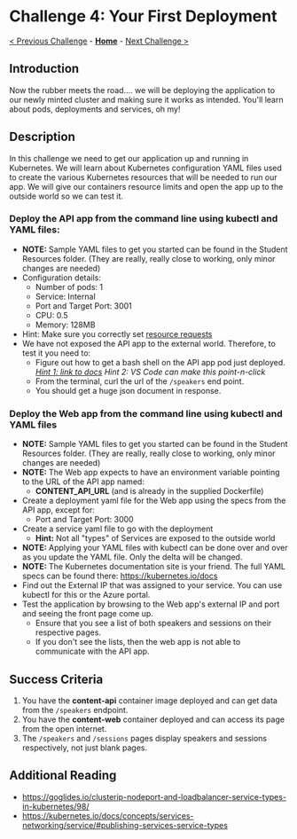 # Challenge 4: Your First Deployment

[< Previous Challenge](./03-k8sintro.md) - **[Home](../README.md)** - [Next Challenge >](./05-scaling.md)

## Introduction

Now the rubber meets the road.... we will be deploying the application to our newly minted cluster and making sure it works as intended. You'll learn about pods, deployments and services, oh my!

## Description

In this challenge we need to get our application up and running in Kubernetes. We will learn about Kubernetes configuration YAML files used to create the various Kubernetes resources that will be needed to run our app. We will give our containers resource limits and open the app up to the outside world so we can test it.


### Deploy the **API app** from the command line using kubectl and YAML files:

- **NOTE:** Sample YAML files to get you started can be found in the Student Resources folder. (They are really, really close to working, only minor changes are needed)
- Configuration details:
  - Number of pods: 1
  - Service: Internal
  - Port and Target Port: 3001
  - CPU: 0.5
  - Memory: 128MB
- Hint:  Make sure you correctly set [resource requests](https://kubernetes.io/docs/concepts/configuration/manage-resources-containers/#requests-and-limits)
- We have not exposed the API app to the external world. Therefore, to test it you need to:
	- Figure out how to get a bash shell on the API app pod just deployed.  _[Hint 1: link to docs](https://kubernetes.io/docs/tasks/debug-application-cluster/get-shell-running-container/)_   _Hint 2: VS Code can make this point-n-click_
	- From the terminal, curl the url of the `/speakers` end point.
	- You should get a huge json document in response.
  
### Deploy the Web app from the command line using kubectl and YAML files
- **NOTE:** Sample YAML files to get you started can be found in the Student Resources folder. (They are really, really close to working, only minor changes are needed)
- **NOTE:** The Web app expects to have an environment variable pointing to the URL of the API app named:
	- **CONTENT_API_URL** (and is already in the supplied Dockerfile)
- Create a deployment yaml file for the Web app using the specs from the API app, except for:
	- Port and Target Port: 3000
- Create a service yaml file to go with the deployment
	- **Hint:** Not all "types" of Services are exposed to the outside world
- **NOTE:** Applying your YAML files with kubectl can be done over and over as you update the YAML file. Only the delta will be changed.
- **NOTE:** The Kubernetes documentation site is your friend. The full YAML specs can be found there: <https://kubernetes.io/docs>
- Find out the External IP that was assigned to your service. You can use kubectl for this or the Azure portal.
- Test the application by browsing to the Web app's external IP and port and seeing the front page come up.
	- Ensure that you see a list of both speakers and sessions on their respective pages.
	- If you don't see the lists, then the web app is not able to communicate with the API app.

## Success Criteria

1. You have the **content-api** container image deployed and can get data from the `/speakers` endpoint.
1. You have the **content-web** container deployed and can access its page from the open internet.
1. The `/speakers` and `/sessions` pages display speakers and sessions respectively, not just blank pages.

## Additional Reading
- https://goglides.io/clusterip-nodeport-and-loadbalancer-service-types-in-kubernetes/98/
- https://kubernetes.io/docs/concepts/services-networking/service/#publishing-services-service-types
